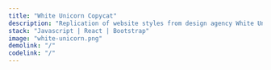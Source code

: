 ```yaml
---
title: "White Unicorn Copycat"
description: "Replication of website styles from design agency White Unicorn"
stack: "Javascript | React | Bootstrap"
image: "white-unicorn.png"
demolink: "/"
codelink: "/"
---
```

